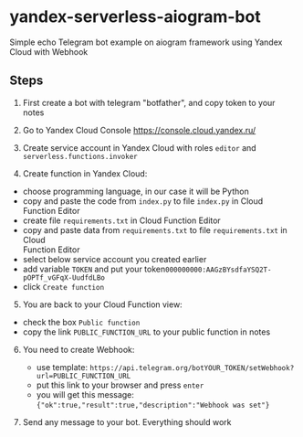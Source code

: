 # yandex-serverless-aiogram-bot
Simple echo Telegram bot example on aiogram framework using Yandex Cloud with Webhook


## Steps 
1. First create a bot with telegram "botfather", and copy token to your notes

2. Go to Yandex Cloud Console https://console.cloud.yandex.ru/

3. Create service account in Yandex Cloud with roles `editor` and `serverless.functions.invoker`

4. Create function in Yandex Cloud:
  - choose programming language, in our case it will be Python
  - copy and paste the code from `index.py` to file `index.py` in Cloud Function Editor
  - create file `requirements.txt` in Cloud Function Editor
  - copy and paste data from `requirements.txt` to file `requirements.txt` in Cloud   
    Function Editor
  - select below service account you created earlier
  - add variable `TOKEN` and put your  token`000000000:AAGzBYsdfaYSQ2T-pOPTf_vGFqX-UudfdLBo`
  - click `Create function`

5. You are back to your Cloud Function view:
  - check the box `Public function`
  - copy the link `PUBLIC_FUNCTION_URL` to your public function in notes

6. You need to create Webhook:
   - use template: `https://api.telegram.org/botYOUR_TOKEN/setWebhook?url=PUBLIC_FUNCTION_URL`
   - put this link to your browser and press `enter`
   - you will get this message: `{"ok":true,"result":true,"description":"Webhook was set"}`

7. Send any message to your bot. Everything should work
